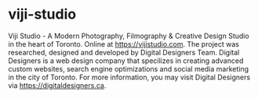 # viji-studio
Viji Studio - A Modern Photography, Filmography &  Creative Design Studio in the heart of Toronto. Online at https://vijistudio.com. 
The project was researched, designed and developed by Digital Designers Team. Digital Designers is a web design company that specilizes in creating advanced custom websites, search engine optimizations and social media marketing in the city of Toronto. For more information, you may visit Digital Designers via https://digitaldesigners.ca.
